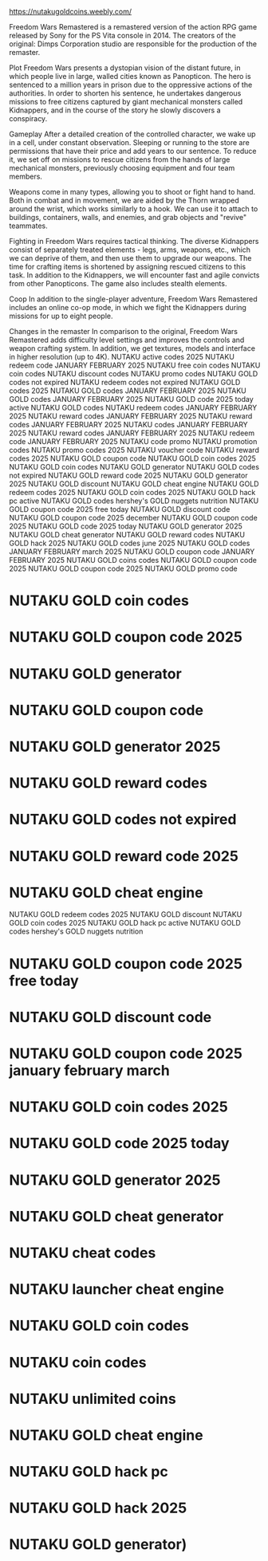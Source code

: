 https://nutakugoldcoins.weebly.com/

Freedom Wars Remastered is a remastered version of the action RPG game released by Sony for the PS Vita console in 2014. The creators of the original: Dimps Corporation studio are responsible for the production of the remaster.

Plot
Freedom Wars presents a dystopian vision of the distant future, in which people live in large, walled cities known as Panopticon. The hero is sentenced to a million years in prison due to the oppressive actions of the authorities. In order to shorten his sentence, he undertakes dangerous missions to free citizens captured by giant mechanical monsters called Kidnappers, and in the course of the story he slowly discovers a conspiracy.

Gameplay
After a detailed creation of the controlled character, we wake up in a cell, under constant observation. Sleeping or running to the store are permissions that have their price and add years to our sentence. To reduce it, we set off on missions to rescue citizens from the hands of large mechanical monsters, previously choosing equipment and four team members.

Weapons come in many types, allowing you to shoot or fight hand to hand. Both in combat and in movement, we are aided by the Thorn wrapped around the wrist, which works similarly to a hook. We can use it to attach to buildings, containers, walls, and enemies, and grab objects and "revive" teammates.

Fighting in Freedom Wars requires tactical thinking. The diverse Kidnappers consist of separately treated elements - legs, arms, weapons, etc., which we can deprive of them, and then use them to upgrade our weapons. The time for crafting items is shortened by assigning rescued citizens to this task. In addition to the Kidnappers, we will encounter fast and agile convicts from other Panopticons. The game also includes stealth elements.

Coop
In addition to the single-player adventure, Freedom Wars Remastered includes an online co-op mode, in which we fight the Kidnappers during missions for up to eight people.

Changes in the remaster
In comparison to the original, Freedom Wars Remastered adds difficulty level settings and improves the controls and weapon crafting system. In addition, we get textures, models and interface in higher resolution (up to 4K).
NUTAKU active codes 2025
NUTAKU redeem code JANUARY FEBRUARY 2025
NUTAKU free coin codes
NUTAKU coin codes
NUTAKU discount codes
NUTAKU promo codes
NUTAKU GOLD codes not expired
NUTAKU redeem codes not expired
NUTAKU GOLD codes 2025
NUTAKU GOLD codes JANUARY FEBRUARY 2025
NUTAKU GOLD codes JANUARY FEBRUARY 2025
NUTAKU GOLD code 2025 today
active NUTAKU GOLD codes
NUTAKU redeem codes JANUARY FEBRUARY 2025
NUTAKU reward codes JANUARY FEBRUARY 2025
NUTAKU reward codes JANUARY FEBRUARY 2025
NUTAKU codes JANUARY FEBRUARY 2025
NUTAKU reward codes JANUARY FEBRUARY 2025
NUTAKU redeem code JANUARY FEBRUARY 2025
NUTAKU code promo
NUTAKU promotion codes
NUTAKU promo codes 2025
NUTAKU voucher code
NUTAKU reward codes 2025
NUTAKU GOLD coupon code
NUTAKU GOLD coin codes 2025
NUTAKU GOLD coin codes
NUTAKU GOLD generator
NUTAKU GOLD codes not expired
NUTAKU GOLD reward code 2025
NUTAKU GOLD generator 2025
NUTAKU GOLD discount
NUTAKU GOLD cheat engine
NUTAKU GOLD redeem codes 2025
NUTAKU GOLD coin codes 2025
NUTAKU GOLD hack pc
active NUTAKU GOLD codes
hershey's GOLD nuggets nutrition
NUTAKU GOLD coupon code 2025 free today
NUTAKU GOLD discount code
NUTAKU GOLD coupon code 2025 december
NUTAKU GOLD coupon code 2025
NUTAKU GOLD code 2025 today
NUTAKU GOLD generator 2025
NUTAKU GOLD cheat generator
NUTAKU GOLD reward codes
NUTAKU GOLD hack 2025
NUTAKU GOLD codes june 2025
NUTAKU GOLD codes JANUARY FEBRUARY march 2025
NUTAKU GOLD coupon code JANUARY FEBRUARY 2025
NUTAKU GOLD coins codes
NUTAKU GOLD coupon code 2025
NUTAKU GOLD coupon code 2025
NUTAKU GOLD promo code
# NUTAKU GOLD coin codes
# NUTAKU GOLD coupon code 2025
# NUTAKU GOLD generator
# NUTAKU GOLD coupon code
# NUTAKU GOLD generator 2025
# NUTAKU GOLD reward codes
# NUTAKU GOLD codes not expired
# NUTAKU GOLD reward code 2025
# NUTAKU GOLD cheat engine
NUTAKU GOLD redeem codes 2025
NUTAKU GOLD discount
NUTAKU GOLD coin codes 2025
NUTAKU GOLD hack pc
active NUTAKU GOLD codes
hershey's GOLD nuggets nutrition
# NUTAKU GOLD coupon code 2025 free today
# NUTAKU GOLD discount code
# NUTAKU GOLD coupon code 2025 january february march
# NUTAKU GOLD coin codes 2025
# NUTAKU GOLD code 2025 today
# NUTAKU GOLD generator 2025
# NUTAKU GOLD cheat generator
# NUTAKU cheat codes
# NUTAKU launcher cheat engine
# NUTAKU GOLD coin codes
# NUTAKU coin codes
# NUTAKU unlimited coins
# NUTAKU GOLD cheat engine
# NUTAKU GOLD hack pc
# NUTAKU GOLD hack 2025
# NUTAKU GOLD generator)
